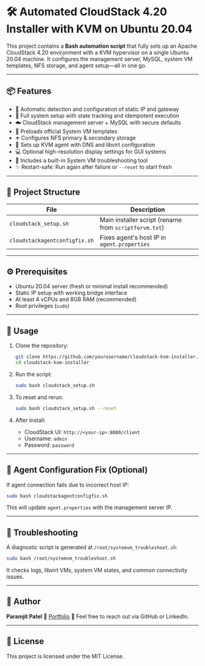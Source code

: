 # 🛠️ Automated CloudStack 4.20 Installer with KVM on Ubuntu 20.04

This project contains a **Bash automation script** that fully sets up an Apache CloudStack 4.20 environment with a KVM hypervisor on a single Ubuntu 20.04 machine. It configures the management server, MySQL, system VM templates, NFS storage, and agent setup—all in one go.

---

## 📦 Features

* 📡 Automatic detection and configuration of static IP and gateway
* 🔧 Full system setup with state tracking and idempotent execution
* ☁️ CloudStack management server + MySQL with secure defaults
* 🧠 Preloads official System VM templates
* 🛧️ Configures NFS primary & secondary storage
* 🧱 Sets up KVM agent with DNS and libvirt configuration
* 💻 Optional high-resolution display settings for GUI systems
* 🧺 Includes a built-in System VM troubleshooting tool
* ✨ Restart-safe: Run again after failure or `--reset` to start fresh

---

## 📁 Project Structure

| File                          | Description                                           |
| ----------------------------- | ----------------------------------------------------- |
| `cloudstack_setup.sh`         | Main installer script (rename from `scriptforvm.txt`) |
| `cloudstackagentconfigfix.sh` | Fixes agent's host IP in `agent.properties`           |

---

## ⚙️ Prerequisites

* Ubuntu 20.04 server (fresh or minimal install recommended)
* Static IP setup with working bridge interface
* At least 4 vCPUs and 8GB RAM (recommended)
* Root privileges (`sudo`)

---

## 🚀 Usage

1. Clone the repository:

   ```bash
   git clone https://github.com/yourusername/cloudstack-kvm-installer.git
   cd cloudstack-kvm-installer
   ```

2. Run the script:

   ```bash
   sudo bash cloudstack_setup.sh
   ```

3. To reset and rerun:

   ```bash
   sudo bash cloudstack_setup.sh --reset
   ```

4. After install:

   * CloudStack UI: `http://<your-ip>:8080/client`
   * Username: `admin`
   * Password: `password`

---

## 🥪 Agent Configuration Fix (Optional)

If agent connection fails due to incorrect host IP:

```bash
sudo bash cloudstackagentconfigfix.sh
```

This will update `agent.properties` with the management server IP.

---

## 🧰 Troubleshooting

A diagnostic script is generated at `/root/systemvm_troubleshoot.sh`:

```bash
sudo bash /root/systemvm_troubleshoot.sh
```

It checks logs, libvirt VMs, system VM states, and common connectivity issues.

---

## 👤 Author

**Paramjit Patel**
🔗 [Portfolio](https://your-portfolio-link.com)
📧 Feel free to reach out via GitHub or LinkedIn.

---

## 📜 License

This project is licensed under the MIT License.
